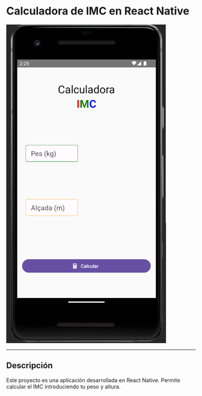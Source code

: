 # Calculadora de IMC en React Native

![Captura de Pantalla](https://github.com/LaClCr/CalculadoraIMC_ReactNative/blob/main/calculadoraIMC.png)

---


## Descripción

Este proyecto es una aplicación desarrollada en React Native. Permite calcular el IMC introduciendo tu peso y altura.


